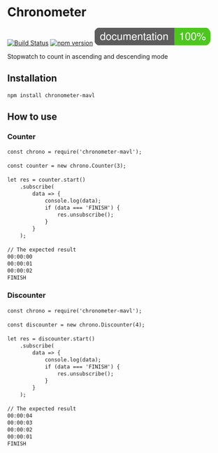 # Chronometer
[![Build Status](https://travis-ci.com/mavarona/chronometer-mavl.svg?branch=master)](https://travis-ci.com/mavarona/chronometer-mavl)
[![npm version](https://badge.fury.io/js/chronometer-mavl.svg)](https://badge.fury.io/js/chronometer-mavl)
[![Documentation](https://raw.githubusercontent.com/mavarona/chronometer-mavl/master/documentation/images/coverage-badge-documentation.svg?sanitize=true)](https://github.com/mavarona/chronometer-mavl)

Stopwatch to count in ascending and descending mode

## Installation

```
npm install chronometer-mavl
```

## How to use

### Counter
```
const chrono = require('chronometer-mavl');

const counter = new chrono.Counter(3);

let res = counter.start()
    .subscribe(
        data => {
            console.log(data);
            if (data === 'FINISH') {
                res.unsubscribe();
            }
        }
    );

// The expected result
00:00:00
00:00:01
00:00:02
FINISH
```

### Discounter
```
const chrono = require('chronometer-mavl');

const discounter = new chrono.Discounter(4);

let res = discounter.start()
    .subscribe(
        data => {
            console.log(data);
            if (data === 'FINISH') {
                res.unsubscribe();
            }
        }
    );

// The expected result
00:00:04
00:00:03
00:00:02
00:00:01
FINISH
```